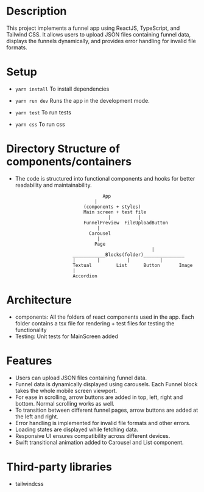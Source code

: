 # Description

This project implements a funnel app using ReactJS, TypeScript, and Tailwind CSS. It allows users to upload JSON files containing funnel data, displays the funnels dynamically, and provides error handling for invalid file formats.

# Setup
 - `yarn install` To install dependencies

 - `yarn run dev` Runs the app in the development mode.

 - `yarn test`  To run tests

 - `yarn css` To run css

# Directory Structure of components/containers
 - The code is structured into functional components and hooks for better readability and maintainability.

								       App
									|
								(components + styles)
								Main screen + test file
							             |   	    |
								FunnelPreview  FileUploadButton	
								     | 
								  Carousel
								     |
								    Page 
			                                             |
							____________Blocks(folder)_______________                               
							|		 |          |           |
							Textual     	List   	  Button       Image
							|		  
							Accordion    

# Architecture
 - components: All the folders of react components used in the app. Each folder contains a tsx file for rendering + test files for testing the functionality
 - Testing: Unit tests for MainScreen added

# Features
 - Users can upload JSON files containing funnel data.
 - Funnel data is dynamically displayed using carousels. Each Funnel block takes the whole mobile screen viewport.
 - For ease in scrolling, arrow buttons are added in top, left, right and bottom. Normal scrolling works as well.
 - To transition between different funnel pages, arrow buttons are added at the left and right.
 - Error handling is implemented for invalid file formats and other errors.
 - Loading states are displayed while fetching data.
 - Responsive UI ensures compatibility across different devices.
 - Swift transitional animation added to Carousel and List component.

# Third-party libraries
 - tailwindcss
							
